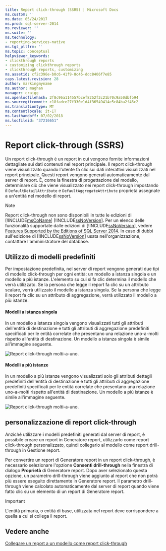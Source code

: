 ```yaml
---
title: Report click-through (SSRS) | Microsoft Docs
ms.custom: ''
ms.date: 05/24/2017
ms.prod: sql-server-2014
ms.reviewer: ''
ms.suite: ''
ms.technology:
- reporting-services-native
ms.tgt_pltfrm: ''
ms.topic: conceptual
helpviewer_keywords:
- clickthrough reports
- customizing clickthrough reports
- clickthrough reports, customizing
ms.assetid: cf2c396e-b0c6-41f9-8c45-ddc8406f7e85
caps.latest.revision: 28
author: markingmyname
ms.author: maghan
manager: craigg
ms.openlocfilehash: 2f8c96a114557bcef8252f2c21b70c9a50dbfb94
ms.sourcegitcommit: c18fadce27f330e1d4f36549414e5c84ba2f46c2
ms.translationtype: MT
ms.contentlocale: it-IT
ms.lasthandoff: 07/02/2018
ms.locfileid: "37216651"
---
```

# <a name="clickthrough-reports-ssrs"></a>Report click-through (SSRS)
  Un report click-through è un report in cui vengono fornite informazioni dettagliate sui dati contenuti nel report principale. Il report click-through viene visualizzato quando l'utente fa clic sui dati interattivi visualizzati nel report principale. Questi report vengono generati automaticamente dal server di report. È, come la finestra di progettazione del modello, determinare ciò che viene visualizzato nei report click-through impostando il `DefaultDetailAttribute` e `DefaultAggregateAttribute` proprietà assegnate a un'entità nel modello di report.  
  
> [!NOTE]  
>  Report click-through non sono disponibili in tutte le edizioni di [!INCLUDE[msCoName](../../includes/msconame-md.md)] [!INCLUDE[ssNoVersion](../../../includes/ssnoversion-md.md)]. Per un elenco delle funzionalità supportate dalle edizioni di [!INCLUDE[ssNoVersion](../../../includes/ssnoversion-md.md)], vedere [Features Supported by the Editions of SQL Server 2014](../../getting-started/features-supported-by-the-editions-of-sql-server-2014.md). In caso di dubbi sull'edizione di [!INCLUDE[ssNoVersion](../../../includes/ssnoversion-md.md)] usata nell'organizzazione, contattare l'amministratore del database.  
  
## <a name="using-default-templates"></a>Utilizzo di modelli predefiniti  
 Per impostazione predefinita, nel server di report vengono generati due tipi di modello click-through per ogni entità: un modello a istanza singola e un modello a più istanze. L'elemento su cui si fa clic determina il modello che verrà utilizzato. Se la persona che legge il report fa clic su un attributo scalare, verrà utilizzato il modello a istanza singola. Se la persona che legge il report fa clic su un attributo di aggregazione, verrà utilizzato il modello a più istanze.  
  
#### <a name="single-instance-templates"></a>Modelli a istanza singola  
 In un modello a istanza singola vengono visualizzati tutti gli attributi dell'entità di destinazione e tutti gli attributi di aggregazione predefiniti specificati per le entità correlate che presentano una relazione uno-a-molti rispetto all'entità di destinazione. Un modello a istanza singola è simile all'immagine seguente.  
  
 ![Report click-through molti-a-uno.](../media/manytooneclickthrough.gif "Report click-through molti-a-uno.")  
  
#### <a name="multiple-instance-templates"></a>Modelli a più istanze  
 In un modello a più istanze vengono visualizzati solo gli attributi dettagli predefiniti dell'entità di destinazione e tutti gli attributi di aggregazione predefiniti specificati per le entità correlate che presentano una relazione uno-a-molti rispetto all'entità di destinazione. Un modello a più istanze è simile all'immagine seguente.  
  
 ![Report click-through molti-a-uno.](../media/onetomanyclickthrough.gif "Report click-through molti-a-uno.")  
  
## <a name="customizing-clickthrough-reports"></a>personalizzazione di report click-through  
 Anziché utilizzare i modelli predefiniti generati dal server di report, è possibile creare un report in Generatore report, utilizzarlo come report click-through personalizzato, quindi collegarlo al modello come report drill-through in Gestione report.  
  
 Per convertire un report di Generatore report in un report click-through, è necessario selezionare l'opzione **Consenti drill-through** nella finestra di dialogo **Proprietà** di Generatore report. Dopo aver selezionato questa opzione, un parametro drill-through viene aggiunto al report che non potrà più essere eseguito direttamente in Generatore report. Il parametro drill-through viene calcolato automaticamente dal server di report quando viene fatto clic su un elemento di un report di Generatore report.  
  
> [!IMPORTANT]  
>  L'entità primaria, o entità di base, utilizzata nel report deve corrispondere a quella a cui si collega il report.  
  
## <a name="see-also"></a>Vedere anche  
 [Collegare un report a un modello come report click-through](../link-a-report-to-a-model-as-a-clickthrough-report.md)  
  
  
